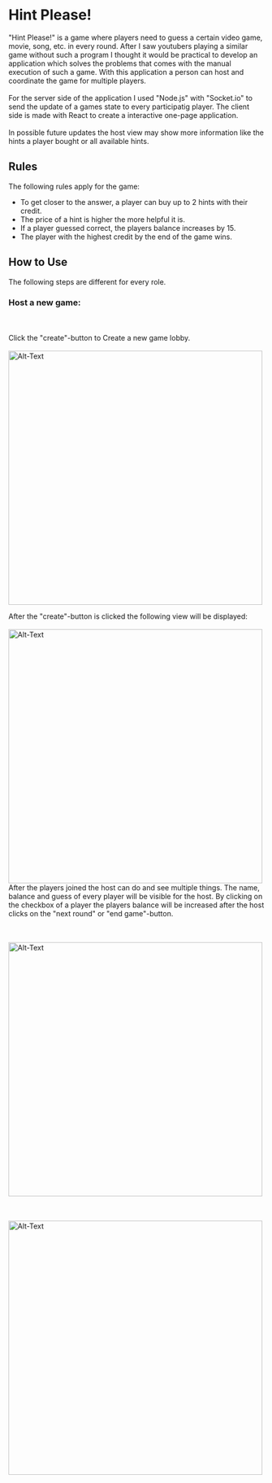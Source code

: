 # Hint Please!
"Hint Please!" is a game where players need to guess a certain video game, movie, song, etc. in every round.
After I saw youtubers playing a similar game without such a program I thought it would be practical to 
develop an application which solves the problems that comes with the manual execution of such a game.
With this application a person can host and coordinate the game for multiple players.
<br></br>
For the server side of the application I used "Node.js" with "Socket.io" to send the update of a games state to 
every participatig player. The client side is made with React to create a interactive one-page application.
<br></br>
In possible future updates the host view may show more information like the hints a player bought or 
all available hints.

## Rules
The following rules apply for the game:
* To get closer to the answer, a player can buy up to 2 hints with their credit.
* The price of a hint is higher the more helpful it is.
* If a player guessed correct, the players balance increases by 15.
* The player with the highest credit by the end of the game wins.

## How to Use
The following steps are different for every role.
### Host a new game:
<br></br>
Click the "create"-button to Create a new game lobby.
<br></br>
<img src="https://github.com/flakesbourg/hint_please_game/assets/112900790/63f4822d-3836-4a39-b84a-7818edba0b3f" alt="Alt-Text" width="500" >

After the "create"-button is clicked the following view will be displayed:
<br></br>
<img src="https://github.com/flakesbourg/hint_please_game/assets/112900790/c459cfc3-b3dd-4451-9f1a-db89d3feb303" alt="Alt-Text" width="500" >
After the players joined the host can do and see multiple things. The name, balance and guess of every player will be visible for the host. 
By clicking on the checkbox of a player the players balance will be increased after
the host clicks on the "next round" or "end game"-button.

<br></br>
<img src="https://github.com/flakesbourg/hint_please_game/assets/112900790/61c771e9-0bcb-49e5-82e2-6f20b88af6d7" alt="Alt-Text" width="500" >

<br></br>
<img src="https://github.com/flakesbourg/hint_please_game/assets/112900790/86139bd8-e9c0-4072-968b-5923c451e6d8" alt="Alt-Text" width="500" >
